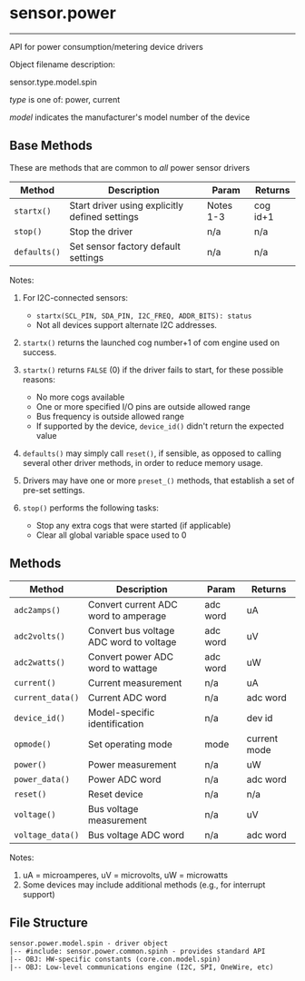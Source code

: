 # sensor.power
--------------

API for power consumption/metering device drivers

Object filename description:

sensor.type.model.spin

_type_ is one of: power, current

_model_ indicates the manufacturer's model number of the device

## Base Methods

These are methods that are common to _all_ power sensor drivers

| Method          | Description                                      | Param     | Returns        |
| --------------- | ------------------------------------------------ | --------- | -------------- |
| `startx()`      | Start driver using explicitly defined settings   | Notes 1-3 | cog id+1       |
| `stop()`        | Stop the driver                                  | n/a       | n/a            |
| `defaults()`    | Set sensor factory default settings              | n/a       | n/a            |

Notes:

1. For I2C-connected sensors:
	* `startx(SCL_PIN, SDA_PIN, I2C_FREQ, ADDR_BITS): status`
	* Not all devices support alternate I2C addresses.

2. `startx()` returns the launched cog number+1 of com engine used on success.

3. `startx()` returns `FALSE` (0) if the driver fails to start, for these possible reasons:
	* No more cogs available
	* One or more specified I/O pins are outside allowed range
	* Bus frequency is outside allowed range
	* If supported by the device, `device_id()` didn't return the expected value

4. `defaults()` may simply call `reset()`, if sensible, as opposed to calling several other driver
methods, in order to reduce memory usage.

5. Drivers may have one or more `preset_()` methods, that establish a set of pre-set settings.

6. `stop()` performs the following tasks:
	* Stop any extra cogs that were started (if applicable)
	* Clear all global variable space used to 0

## Methods

| Method           | Description                                   | Param    | Returns           |
| ---------------- | --------------------------------------------- | -------- | ----------------- |
|`adc2amps()`      | Convert current ADC word to amperage          | adc word | uA                |
|`adc2volts()`     | Convert bus voltage ADC word to voltage       | adc word | uV                |
|`adc2watts()`     | Convert power ADC word to wattage             | adc word | uW                |
|`current()`       | Current measurement                           | n/a      | uA                |
|`current_data()`  | Current ADC word                              | n/a      | adc word          |
|`device_id()`     | Model-specific identification                 | n/a      | dev id            |
|`opmode()`        | Set operating mode                            | mode     | current mode      |
|`power()`         | Power measurement                             | n/a      | uW                |
|`power_data()`    | Power ADC word                                | n/a      | adc word          |
|`reset()`         | Reset device                                  | n/a      | n/a               |
|`voltage()`       | Bus voltage measurement                       | n/a      | uV                |
|`voltage_data()`  | Bus voltage ADC word                          | n/a      | adc word          |


Notes:

1. uA = microamperes, uV = microvolts, uW = microwatts
2. Some devices may include additional methods (e.g., for interrupt support)


## File Structure

```spin
sensor.power.model.spin - driver object
|-- #include: sensor.power.common.spinh - provides standard API
|-- OBJ: HW-specific constants (core.con.model.spin)
|-- OBJ: Low-level communications engine (I2C, SPI, OneWire, etc)

```


